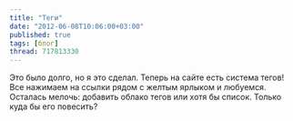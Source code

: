```yaml
---
title: "Теги"
date: "2012-06-08T10:06:00+03:00"
published: true
tags: [блог]
thread: 717813330
---
```


Это было долго, но я это сделал. Теперь на сайте есть система тегов! Все нажимаем на ссылки рядом с желтым ярлыком и
любуемся. Осталась мелочь: добавить облако тегов или хотя бы список. Только куда бы его повесить?
